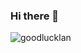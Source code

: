 ### Hi there 👋

<p><img align="center" src="https://github-readme-stats.vercel.app/api/top-langs?username=goodlucklan&show_icons=true&locale=en&layout=compact" alt="goodlucklan" /> </p>
<!--
**llopez594/llopez594** is a ✨ _special_ ✨ repository because its `README.md` (this file) appears on your GitHub profile.

Here are some ideas to get you started:

- 🔭 I’m currently working on ...
- 🌱 I’m currently learning ...
- 👯 I’m looking to collaborate on ...
- 🤔 I’m looking for help with ...
- 💬 Ask me about ...
- 📫 How to reach me: ...
- 😄 Pronouns: ...
- ⚡ Fun fact: ...
-->
